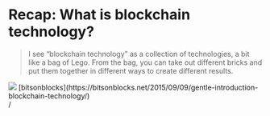 # Recap: What is blockchain technology?

<div grid="~ cols-2 gap-2" m="t-2">
<div>

> I see “blockchain technology” as a collection of technologies, a bit like a bag of Lego.  From the bag, you can take out different bricks and put them together in different ways to create different results.




</div>
  <div>
    <img border="rounded" src="/block-lego.webp">
    [bitsonblocks](https://bitsonblocks.net/2015/09/09/gentle-introduction-blockchain-technology/)
  </div>
</div>
<div class="absolute right-5px bottom-5px">
<SlideCurrentNo /> / <SlidesTotal />
</div>